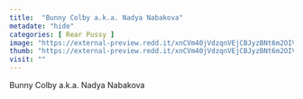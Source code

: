 ```yaml
---
title:  "Bunny Colby a.k.a. Nadya Nabakova"
metadate: "hide"
categories: [ Rear Pussy ]
image: "https://external-preview.redd.it/xnCVm40jVdzqnVEjCBJyzBNt6m2OIVfOLlpri5kugAg.jpg?auto=webp&s=1461078ff2a0a82dd9c404be378411f34fb911cf"
thumb: "https://external-preview.redd.it/xnCVm40jVdzqnVEjCBJyzBNt6m2OIVfOLlpri5kugAg.jpg?width=1080&crop=smart&auto=webp&s=6c8b8b5a584b9307068205518f4a58e289f94c84"
visit: ""
---
```

Bunny Colby a.k.a. Nadya Nabakova
